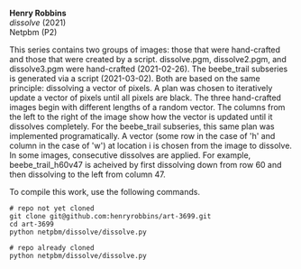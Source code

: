 **Henry Robbins**<br/>
*dissolve* (2021)<br/>
Netpbm (P2)

This series contains two groups of images: those that were hand-crafted and
those that were created by a script. dissolve.pgm, dissolve2.pgm, and
dissolve3.pgm were hand-crafted (2021-02-26). The beebe_trail subseries is
generated via a script (2021-03-02). Both are based on the same principle:
dissolving a vector of pixels. A plan was chosen to iteratively update a vector
of pixels until all pixels are black. The three hand-crafted images begin with
different lengths of a random vector. The columns from the left to the right of
the image show how the vector is updated until it dissolves completely. For the
beebe_trail subseries, this same plan was implemented programatically. A vector
(some row in the case of 'h' and column in the case of 'w') at location i is
chosen from the image to dissolve. In some images, consecutive dissolves are
applied. For example, beebe_trail_h60v47 is acheived by first dissolving down
from row 60 and then dissolving to the left from column 47.

To compile this work, use the following commands.

```
# repo not yet cloned
git clone git@github.com:henryrobbins/art-3699.git
cd art-3699
python netpbm/dissolve/dissolve.py

# repo already cloned
python netpbm/dissolve/dissolve.py
```
